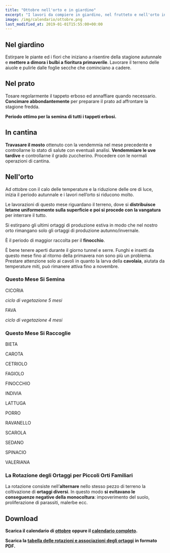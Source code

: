 ```yaml
---
title: "Ottobre nell'orto e in giardino"
excerpt: "I lavori da compiere in giardino, nel frutteto e nell'orto in ottobre: funghi e insetti da questo mese fino al ritorno della primavera non sono più un problema."
image: /img/calendario/ottobre.png
last_modified_at: 2019-01-01T15:55:00+00:00
---
```

## Nel giardino
Estirpare le piante ed i fiori che iniziano a risentire
della stagione autunnale e **mettere a dimora i bulbi a fioritura primaverile**.
Lavorare il terreno delle aiuole e pulirle
dalle foglie secche che cominciano a cadere.

## Nel prato
Tosare regolarmente il tappeto erboso ed annaffiare quando necessario.
**Concimare abbondantemente** per preparare il prato ad affrontare la stagione fredda.

**Periodo ottimo per la semina di tutti i tappeti erbosi.**

## In cantina
**Travasare il mosto** ottenuto con la vendemmia nel mese precedente e
controllarne lo stato di salute con eventuali analisi.
**Vendemmiare le uve tardive** e controllarne il grado zuccherino.
Procedere con le normali operazioni di cantina.

## Nell'orto
Ad ottobre con il calo delle temperature e la riduzione delle ore di luce,
inizia il periodo autunnale e i lavori nell’orto si riducono molto.

Le lavorazioni di questo mese riguardano il terreno, dove si
**distribuisce letame uniformemente sulla superficie e poi si procede con
la vangatura** per interrare il tutto.

Si estirpano gli ultimi ortaggi di produzione estiva in modo che nel nostro orto
rimangano solo gli ortaggi di produzione autunno/invernale.

È il periodo di maggior raccolta per il **finocchio**.

È bene tenere aperti durante il giorno tunnel e serre.
Funghi e insetti da questo mese fino al ritorno della primavera non sono
più un problema.
Prestare attenzione solo ai cavoli in quanto la larva della
**cavolaia**, aiutata da temperature miti, può rimanere attiva fino a novembre.

### Questo Mese Si Semina

CICORIA

*ciclo di vegetazione 5 mesi*

FAVA

*ciclo di vegetazione 4 mesi*

### Questo Mese Si Raccoglie
BIETA

CAROTA

CETRIOLO

FAGIOLO

FINOCCHIO

INDIVIA

LATTUGA

PORRO

RAVANELLO

SCAROLA

SEDANO

SPINACIO

VALERIANA

### La Rotazione degli Ortaggi per Piccoli Orti Familiari
La rotazione consiste nell’**alternare** nello stesso pezzo di terreno la coltivazione di **ortaggi diversi**. In questo modo **si evitavano le conseguenze negative della monocoltura**: impoverimento del suolo, proliferazione di parassiti, malerbe ecc.

## Download
**Scarica il calendario di [ottobre](/download/calendari/2019/pg_0010.pdf "download pdf calendario e lunario di ottobre 2019") oppure il [calendario completo](/calendario-di-giardinaggio/ "calendario di giardinaggio").**

**Scarica la [tabella delle rotazioni e associazioni degli ortaggi](/download/la-rotazione-degli-ortaggi-per-piccoli-orti-familiari.pdf "La Rotazione degli Ortaggi per Piccoli Orti Familiari") in formato PDF.**
